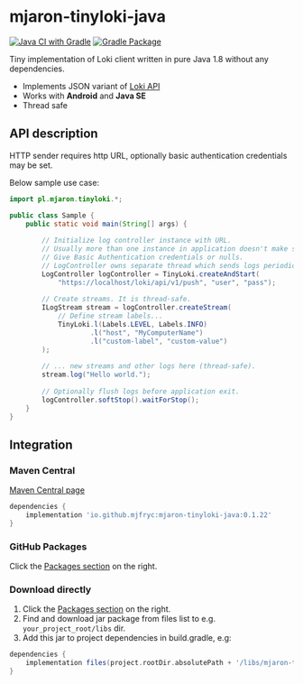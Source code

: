 # mjaron-tinyloki-java

[![Java CI with Gradle](https://github.com/mjfryc/mjaron-tinyloki-java/actions/workflows/gradle.yml/badge.svg)](https://github.com/mjfryc/mjaron-tinyloki-java/actions/workflows/gradle.yml)
[![Gradle Package](https://github.com/mjfryc/mjaron-tinyloki-java/actions/workflows/gradle-publish.yml/badge.svg)](https://github.com/mjfryc/mjaron-tinyloki-java/actions/workflows/gradle-publish.yml)

Tiny implementation of Loki client written in pure Java 1.8 without any dependencies.

* Implements JSON variant of [Loki API](https://grafana.com/docs/loki/latest/api/#post-lokiapiv1push)
* Works with **Android** and **Java SE**
* Thread safe

## API description

HTTP sender requires http URL, optionally basic authentication credentials may be set.

Below sample use case:

```java
import pl.mjaron.tinyloki.*;

public class Sample {
    public static void main(String[] args) {
    
        // Initialize log controller instance with URL.
        // Usually more than one instance in application doesn't make sense.
        // Give Basic Authentication credentials or nulls.
        // LogController owns separate thread which sends logs periodically.
        LogController logController = TinyLoki.createAndStart(
            "https://localhost/loki/api/v1/push", "user", "pass");
        
        // Create streams. It is thread-safe.
        ILogStream stream = logController.createStream(
            // Define stream labels...
            TinyLoki.l(Labels.LEVEL, Labels.INFO)
                    .l("host", "MyComputerName")
                    .l("custom-label", "custom-value")
        );
        
        // ... new streams and other logs here (thread-safe).
        stream.log("Hello world.");
        
        // Optionally flush logs before application exit.
        logController.softStop().waitForStop();
    }
}
```
## Integration

### Maven Central

[Maven Central page](https://search.maven.org/artifact/io.github.mjfryc/mjaron-tinyloki-java/0.1.22/jar)

```gradle
dependencies {
    implementation 'io.github.mjfryc:mjaron-tinyloki-java:0.1.22'
}
```
### GitHub Packages

Click the [Packages section](https://github.com/mjfryc?tab=packages&repo_name=mjaron-tinyloki-java) on the right.

### Download directly
1. Click the [Packages section](https://github.com/mjfryc?tab=packages&repo_name=mjaron-tinyloki-java) on the right.
2. Find and download jar package from files list to e.g. `your_project_root/libs` dir.
3. Add this jar to project dependencies in build.gradle, e.g:
```gradle
dependencies {
    implementation files(project.rootDir.absolutePath + '/libs/mjaron-tinyloki-java-0.1.22.jar')
}
```
